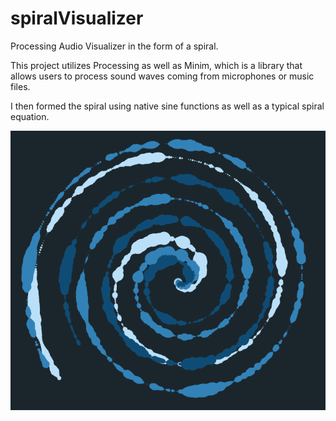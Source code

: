 # spiralVisualizer
Processing Audio Visualizer in the form of a spiral.

This project utilizes Processing as well as Minim, which is a library that allows users to process sound waves coming from microphones or music files.

I then formed the spiral using native sine functions as well as a typical spiral equation.

![](wishes.gif)
